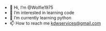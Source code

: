 - 👋 Hi, I’m @Wolfie1975
- 👀 I’m interested in learning code
- 🌱 I’m currently learning python
- 📫 How to reach me kdwservices@gmail.com

<!---
Wolfie1975/Wolfie1975 is a ✨ special ✨ repository because its `README.md` (this file) appears on your GitHub profile.
You can click the Preview link to take a look at your changes.
--->
